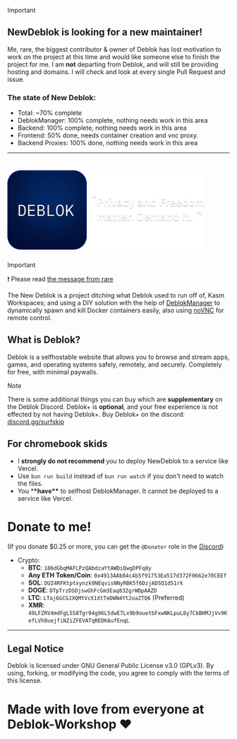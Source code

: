 > [!IMPORTANT]
>
> ## NewDeblok is looking for a new maintainer!
>
> Me, rare, the biggest contributor & owner of Deblok has lost motivation to work on the project at this time and would like someone else to finish the project for me. I am **not** departing from Deblok, and will still be providing hosting and domains. I will check and look at every single Pull Request and issue.

### The state of New Deblok:

- Total: ~70% complete
- DeblokManager: 100% complete, nothing needs work in this area
- Backend: 100% complete, nothing needs work in this area
- Frontend: 50% done, needs container creation and vnc proxy.
- Backend Proxies: 100% done, nothing needs work in this area

---

# <img src="assets/banner.png" alt="banner" width="448">

> [!IMPORTANT]
> ❗ Please read
> [the message from rare](https://s.deblok.me/shutdownmessage.html)

The New Deblok is a project ditching what Deblok used to run off of, Kasm Workspaces; and using a DIY solution with the help of [DeblokManager](https://github.com/Deblok-Workshop/DeblokManager) to dynamically spawn and kill Docker containers easily, also using [noVNC](https://github.com/noVNC/noVNC) for remote control.

## What is Deblok?

Deblok is a selfhostable website that allows you to browse and stream apps, games, and operating systems safely, remotely, and securely. Completely for free, with minimal paywalls.

> [!NOTE]
> There is some additional things you can buy which are **supplementary** on the Deblok Discord.
> Deblok+ is **optional**, and your free experience is not effected by not having Deblok+.
> Buy Deblok+ on the discord: [discord.gg/surfskip](https://discord.gg/surfskip)

## For chromebook skids

- I **strongly **do not** recommend** you to deploy NewDeblok to a service like Vercel.
- Use `bun run build` instead of `bun run watch` if you don't need to watch the files.
- You \***\*have\*\*** to selfhost DeblokManager. It cannot be deployed to a service like Vercel.

# Donate to me!

(If you donate $0.25 or more, you can get the `@Donator` role in the [Discord](https://discord.gg/surfskip))

- Crypto:
  - **BTC**: `186dGbqMAFLPzQAbdzaYtAWDiQwgDPFq8y`
  - **Any ETH Token/Coin**: `0x4913AAb84c4b5f91753Ea517d372F0662e70CEEf`
  - **SOL**: `DUZ4RFKtptxynzk9NEqvisNNyRBK5f6DzjADSQ1d51rk`
  - **DOGE**: `DTpTrzDSDjswGhFcGm3Eaq832grWDpAAZD`
  - **LTC**: `LTaj6GCGJXQMtVcX1XtTeDWN4Yt2oaZTQ6` (Preferred)
  - **XMR**: `49LFZRV4mdFgL5S8Tgr94g96L5dwE7Lx9b9ouetbFxwNKLpuL8y7CbBHMJjVv9KefLVh8uejfiNZiZFEVATqREDKAufEnqL`

---

## Legal Notice

Deblok is licensed under GNU General Public License v3.0 (GPLv3). By using, forking, or modifying the code, you agree to comply with the terms of this license.

# Made with love from everyone at Deblok-Workshop ❤️
